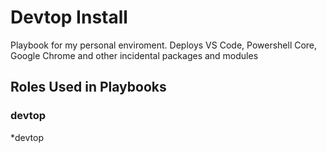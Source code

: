 # Devtop Install

Playbook for my personal enviroment. Deploys VS Code, Powershell Core, Google Chrome and other incidental packages and modules

## Roles Used in Playbooks

### devtop

*devtop
